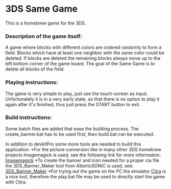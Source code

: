# 3DS Same Game

This is a homebrew game for the 3DS.

### Description of the game itself:
A game where blocks with different colors are ordered randomly to form a field. 
Blocks which have at least one neighbor with the same color could be deleted. 
If blocks are deleted the remaining blocks always move up to the left bottom corner 
of the game board. The goal of the Same Game is to delete all blocks of the field.

### Playing instructions:
The game is very simple to play, just use the touch-screen as input. Unfortunately
it is in a very early state, so that there is no option to play it again after it's
finished, thus just press the START button to exit.

### Build instructions:
Some batch files are added that ease the building process. The create_banner.bat has to
be used first, then build.bat can be executed. 

In addition to devkitPro some more tools are needed to build this application:
*For the picture conversion like in many other 3DS homebrew projects Imagemagick is used,
see the following link for more information: [Imagemagick](http://www.imagemagick.org/script/index.php)
*To create the banner and icon needed for a proper cia file the 3DS_Banner_Maker tool 
from AlbertoSONIC is used, see: [3DS_Banner_Maker](https://github.com/AlbertoSONIC/3DS_Banner_Maker)
*For trying out the game on the PC the emulator [Citra](https://citra-emu.org/) is a nice tool, 
therefore the play.bat file may be used to directly start the game with Citra.

